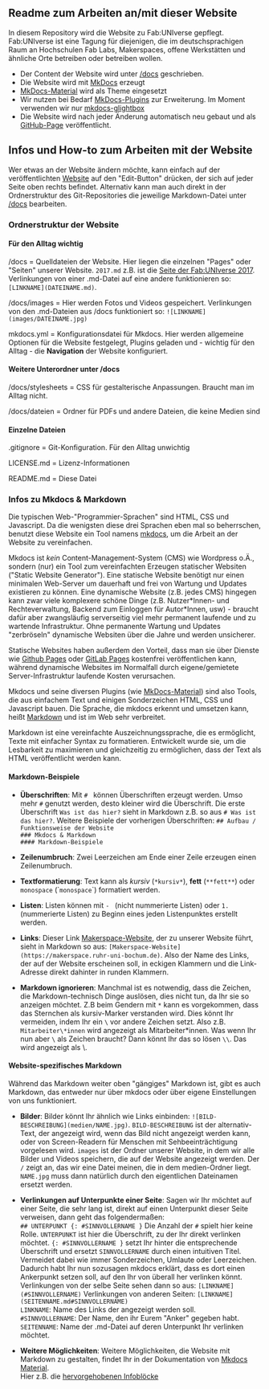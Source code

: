 ## Readme zum Arbeiten an/mit dieser Website

In diesem Repository wird die Website zu Fab:UNIverse gepflegt. Fab:UNIverse ist eine Tagung für diejenigen, die im deutschsprachigen Raum an Hochschulen Fab Labs, Makerspaces, offene Werkstätten und ähnliche Orte betreiben oder betreiben wollen.  

- Der Content der Website wird unter [/docs](https://github.com/fabuniverse/website/tree/main/docs) geschrieben. 
- Die Website wird mit [MkDocs](https://www.mkdocs.org/) erzeugt
- [MkDocs-Material](https://squidfunk.github.io/mkdocs-material/) wird als Theme eingesetzt
- Wir nutzen bei Bedarf [MkDocs-Plugins](https://www.mkdocs.org/dev-guide/plugins/) zur Erweiterung. Im Moment verwenden wir nur [mkdocs-glightbox](https://blueswen.github.io/mkdocs-glightbox/) 
- Die Website wird nach jeder Änderung automatisch neu gebaut und als [GitHub-Page](https://pages.github.com/) veröffentlicht.


## Infos und How-to zum Arbeiten mit der Website

Wer etwas an der Website ändern möchte, kann einfach auf der veröffentlichten [Website](https://fab-universe.de) auf den "Edit-Button" drücken, der sich auf jeder Seite oben rechts befindet. Alternativ kann man auch direkt in der Ordnerstruktur des Git-Repositories die jeweilige Markdown-Datei unter [/docs](https://github.com/fabuniverse/website/tree/main/docs) bearbeiten. 

### Ordnerstruktur der Website

#### Für den Alltag wichtig

/docs = Quelldateien der Website. Hier liegen die einzelnen "Pages" oder "Seiten" unserer Website. `2017.md` z.B. ist die [Seite der Fab:UNIverse 2017](https://fabuniverse.github.io/website/2017/). Verlinkungen von einer .md-Datei auf eine andere funktionieren so: `[LINKNAME](DATEINAME.md)`.

/docs/images = Hier werden Fotos und Videos gespeichert. Verlinkungen von den .md-Dateien aus /docs funktioniert so: `![LINKNAME](images/DATEINAME.jpg)` 

mkdocs.yml = Konfigurationsdatei für Mkdocs. Hier werden allgemeine Optionen für die Website festgelegt, Plugins geladen und - wichtig für den Alltag - die **Navigation** der Website konfiguriert. 


#### Weitere Unterordner unter /docs

/docs/stylesheets = CSS für gestalterische Anpassungen. Braucht man im Alltag nicht.

/docs/dateien = Ordner für PDFs und andere Dateien, die keine Medien sind


#### Einzelne Dateien

.gitignore = Git-Konfiguration. Für den Alltag unwichtig

LICENSE.md = Lizenz-Informationen

README.md = Diese Datei


### Infos zu Mkdocs & Markdown

Die typischen Web-"Programmier-Sprachen" sind HTML, CSS und Javascript. Da die wenigsten diese drei Sprachen eben mal so beherrschen, benutzt diese Website ein Tool namens [mkdocs](https://mkdocs.org), um die Arbeit an der Website zu vereinfachen. 

Mkdocs ist *kein* Content-Management-System (CMS) wie Wordpress o.Ä., sondern (nur) ein Tool zum vereinfachten Erzeugen statischer Websiten ("Static Website Generator"). Eine statische Website benötigt nur einen minimalen Web-Server um dauerhaft und frei von Wartung und Updates existieren zu können. Eine dynamische Website (z.B. jedes CMS) hingegen kann zwar viele komplexere schöne Dinge (z.B. Nutzer\*Innen- und Rechteverwaltung, Backend zum Einloggen für Autor\*Innen, usw) - braucht dafür aber zwangsläufig serverseitig viel mehr permanent laufende und zu wartende Infrastruktur. Ohne permanente Wartung und Updates "zerbröseln" dynamische Websiten über die Jahre und werden unsicherer. 

Statische Websites haben außerdem den Vorteil, dass man sie über Dienste wie [Github Pages](https://pages.github.com/) oder [GitLab Pages](https://docs.gitlab.com/ee/user/project/pages/) kostenfrei veröffentlichen kann, während dynamische Websites im Normalfall durch eigene/gemietete Server-Infrastruktur laufende Kosten verursachen. 

Mkdocs und seine diversen Plugins (wie [MkDocs-Material](https://squidfunk.github.io/mkdocs-material/)) sind also Tools, die aus einfachem Text und einigen Sonderzeichen HTML, CSS und Javascript bauen. Die Sprache, die mkdocs erkennt und umsetzen kann, heißt [Markdown](https://t3n.de/news/eigentlich-markdown-478610/) und ist im Web sehr verbreitet. 

Markdown ist eine vereinfachte Auszeichnungssprache, die es ermöglicht, Texte mit einfacher Syntax zu formatieren. Entwickelt wurde sie, um die Lesbarkeit zu maximieren und gleichzeitig zu ermöglichen, dass der Text als HTML veröffentlicht werden kann. 

#### Markdown-Beispiele

- **Überschriften**: Mit `# ` können Überschriften erzeugt werden. Umso mehr `#` genutzt werden, desto kleiner wird die Überschrift. Die erste Überschrift `Was ist das hier?` sieht in Markdown z.B. so aus `# Was ist das hier?`.
Weitere Beispiele der vorherigen Überschriften:
`## Aufbau / Funktionsweise der Website`  
`### Mkdocs & Markdown`   
`#### Markdown-Beispiele`   

- **Zeilenumbruch**: Zwei Leerzeichen am Ende einer Zeile erzeugen einen Zeilenumbruch.

- **Textformatierung**: Text kann als *kursiv* (`*kursiv*`), **fett** (`**fett**`) oder `monospace` (\``monospace`\`) formatiert werden.

- **Listen**: Listen können mit `- ` (nicht nummerierte Listen) oder `1. ` (nummerierte Listen) zu Beginn eines jeden Listenpunktes erstellt werden.

- **Links**: Dieser Link [Makerspace-Website](https://makerspace.ruhr-uni-bochum.de), der zu unserer Website führt, sieht in Markdown so aus: `[Makerspace-Website](https://makerspace.ruhr-uni-bochum.de)`. Also der Name des Links, der auf der Website erscheinen soll, in eckigen Klammern und die Link-Adresse direkt dahinter in runden Klammern.

- **Markdown ignorieren**: Manchmal ist es notwendig, dass die Zeichen, die Markdown-technisch Dinge auslösen, dies nicht tun, da Ihr sie so anzeigen möchtet. Z.B beim Gendern mit `*` kann es vorgekommen, dass das Sternchen als kursiv-Marker verstanden wird. Dies könnt Ihr vermeiden, indem Ihr ein `\` vor andere Zeichen setzt. Also z.B. `Mitarbeiter\*innen` wird angezeigt als Mitarbeiter\*innen. Was wenn Ihr nun aber `\` als Zeichen braucht? Dann könnt Ihr das so lösen `\\`. Das wird angezeigt als \\.

#### Website-spezifisches Markdown

Während das Markdown weiter oben "gängiges" Markdown ist, gibt es auch Markdown, das entweder nur über mkdocs oder über eigene Einstellungen von uns funktioniert. 

- **Bilder**: Bilder könnt Ihr ähnlich wie Links einbinden: `![BILD-BESCHREIBUNG](medien/NAME.jpg)`. `BILD-BESCHREIBUNG` ist der alternativ-Text, der angezeigt wird, wenn das Bild nicht angezeigt werden kann, oder von Screen-Readern für Menschen mit Sehbeeinträchtigung vorgelesen wird. `images` ist der Ordner unserer Website, in dem wir alle Bilder und Videos speichern, die auf der Website angezeigt werden. Der `/` zeigt an, das wir eine Datei meinen, die in dem medien-Ordner liegt. `NAME.jpg` muss dann natürlich durch den eigentlichen Dateinamen ersetzt werden. 

- **Verlinkungen auf Unterpunkte einer Seite**: Sagen wir Ihr möchtet auf einer Seite, die sehr lang ist, direkt auf einen Unterpunkt dieser Seite verweisen, dann geht das folgendermaßen:  
`## UNTERPUNKT {: #SINNVOLLERNAME }`
Die Anzahl der `#` spielt hier keine Rolle. `UNTERPUNKT` ist hier die Überschrift, zu der Ihr direkt verlinken möchtet. `{: #SINNVOLLERNAME }` setzt Ihr hinter die entsprechende Überschrift und ersetzt `SINNVOLLERNAME` durch einen intuitiven Titel. Vermeidet dabei wie immer Sonderzeichen, Umlaute oder Leerzeichen. Dadurch habt Ihr nun sozusagen mkdocs erklärt, dass es dort einen Ankerpunkt setzen soll, auf den Ihr von überall her verlinken könnt. 
Verlinkungen von der selbe Seite sehen dann so aus: `[LINKNAME](#SINNVOLLERNAME)`
Verlinkungen von anderen Seiten: `[LINKNAME](SEITENNAME.md#SINNVOLLERNAME)`  
`LINKNAME`: Name des Links der angezeigt werden soll.  
`#SINNVOLLERNAME`: Der Name, den ihr Eurem "Anker" gegeben habt.  
`SEITENNAME`: Name der .md-Datei auf deren Unterpunkt Ihr verlinken möchtet. 

- **Weitere Möglichkeiten**: Weitere Möglichkeiten, die Website mit Markdown zu gestalten, findet Ihr in der Dokumentation von [Mkdocs Material](https://squidfunk.github.io/mkdocs-material/reference/).  
Hier z.B. die [hervorgehobenen Infoblöcke](https://squidfunk.github.io/mkdocs-material/reference/admonitions/)  
